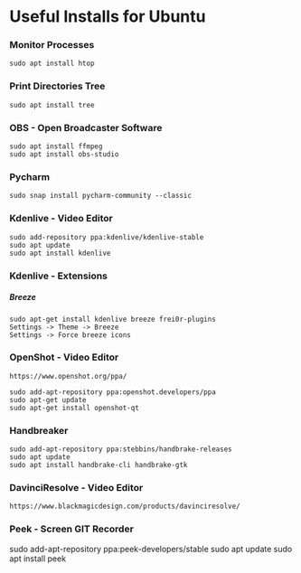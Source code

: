 
# Useful Installs for Ubuntu

### Monitor Processes
``sudo apt install htop`` 


### Print Directories Tree
``sudo apt install tree ``


### OBS - Open Broadcaster Software
```
sudo apt install ffmpeg
sudo apt install obs-studio
```


### Pycharm
```
sudo snap install pycharm-community --classic
```

### Kdenlive - Video Editor
```
sudo add-repository ppa:kdenlive/kdenlive-stable
sudo apt update
sudo apt install kdenlive
```

### Kdenlive - Extensions
##### Breeze
```
sudo apt-get install kdenlive breeze frei0r-plugins
Settings -> Theme -> Breeze
Settings -> Force breeze icons
```

### OpenShot - Video Editor
```
https://www.openshot.org/ppa/

sudo add-apt-repository ppa:openshot.developers/ppa
sudo apt-get update
sudo apt-get install openshot-qt
```

### Handbreaker
```
sudo add-apt-repository ppa:stebbins/handbrake-releases
sudo apt update
sudo apt install handbrake-cli handbrake-gtk

```

### DavinciResolve - Video Editor
```
https://www.blackmagicdesign.com/products/davinciresolve/
```

### Peek - Screen GIT Recorder

sudo add-apt-repository ppa:peek-developers/stable
sudo apt update
sudo apt install peek
